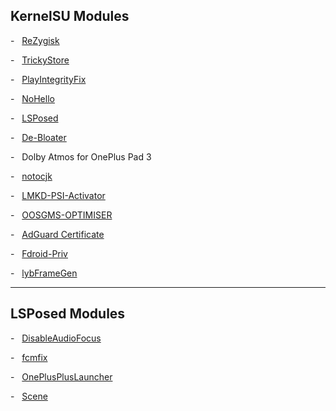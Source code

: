 ## **KernelSU Modules**
-   [ReZygisk](https://github.com/PerformanC/ReZygisk)

-   [TrickyStore](https://github.com/5ec1cff/TrickyStore)

-   [PlayIntegrityFix](https://github.com/KOWX712/PlayIntegrityFix)

-   [NoHello](https://github.com/MhmRdd/NoHello)

-   [LSPosed](https://github.com/JingMatrix/LSPosed)

-   [De-Bloater](https://github.com/sunilpaulmathew/De-Bloater)

-   Dolby Atmos for OnePlus Pad 3

-   [notocjk](https://github.com/simonsmh/notocjk)

-   [LMKD-PSI-Activator](https://github.com/lululoid/LMKD-PSI-Activator)

-   [OOSGMS-OPTIMISER](https://github.com/epicmann24/OOSGMS-OPTIMISER)

-   [AdGuard Certificate](https://github.com/AdguardTeam/adguardcert)

-   [Fdroid-Priv](https://github.com/entr0pia/Fdroid-Priv)

-   [lybFrameGen](https://lybxlpsv.com/framegen/)

---

## **LSPosed Modules**
-   [DisableAudioFocus](https://github.com/auag0/DisableAudioFocus)

-   [fcmfix](https://github.com/kooritea/fcmfix)

-   [OnePlusPlusLauncher](https://github.com/wizpizz/OnePlusPlusLauncher)

-   [Scene](http://vtools.omarea.com/)
